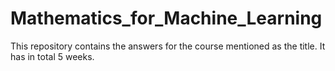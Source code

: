 # Mathematics_for_Machine_Learning
This repository contains the answers for the course mentioned as the title. It has in total 5 weeks.
